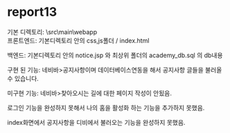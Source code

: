 # report13

기본 디렉토리: \src\main\webapp\
프론트엔드: 기본디렉토리 안의 css,js폴더 / index.html

백엔드: 기본디렉토리 안의 notice.jsp 와 
최상위 폴더의 academy_db.sql 의 db내용

구현 된 기능: 
네비바>공지사항이며
데이터베이스연동을 해서
공지사항 글들을 불러올 수 있습니다.

미구현 기능:
네비바>찾아오시는 길에 대한 페이지 작성이 안됬음.

로그인 기능을 완성하지 못해서 
나의 홈을 활성화 하는 기능을 추가하지 못했음.

index화면에서 공지사항을 디비에서 불러오는 기능을
완성하지 못했음.

